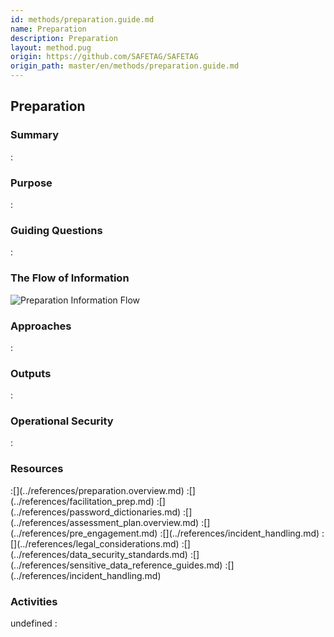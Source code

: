 ```yaml
---
id: methods/preparation.guide.md
name: Preparation
description: Preparation
layout: method.pug
origin: https://github.com/SAFETAG/SAFETAG
origin_path: master/en/methods/preparation.guide.md
---
```


## Preparation

### Summary
:[](../document_matter/preparation/summary.md)
### Purpose
:[](../document_matter/preparation/purpose.md)
### Guiding Questions
:[](../document_matter/preparation/guiding_questions.md)
### The Flow of Information
![Preparation Information Flow](images/info_flows/preparation.svg)

### Approaches
:[](../document_matter/preparation/approaches.md)
### Outputs
:[](../document_matter/preparation/output.md)
### Operational Security
:[](../document_matter/preparation/operational_security.md)
### Resources
<div class="greybox">
:[](../references/preparation.overview.md)
:[](../references/facilitation_prep.md)
:[](../references/password_dictionaries.md)
:[](../references/assessment_plan.overview.md)
:[](../references/pre_engagement.md)
:[](../references/incident_handling.md)
:[](../references/legal_considerations.md)
:[](../references/data_security_standards.md)
:[](../references/sensitive_data_reference_guides.md)
:[](../references/incident_handling.md)
</div>

### Activities
undefined
:[](../references/footnotes.md)
